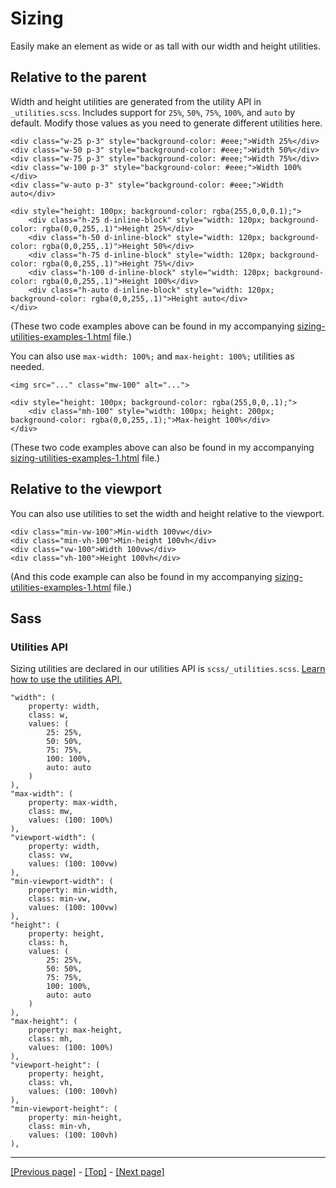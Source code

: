# Sizing

Easily make an element as wide or as tall with our width and height utilities.

## Relative to the parent

Width and height utilities are generated from the utility API in `_utilities.scss`. Includes support for `25%`, `50%`, `75%`, `100%`, and `auto` by default. Modify those values as you need to generate different utilities here.
```
<div class="w-25 p-3" style="background-color: #eee;">Width 25%</div>
<div class="w-50 p-3" style="background-color: #eee;">Width 50%</div>
<div class="w-75 p-3" style="background-color: #eee;">Width 75%</div>
<div class="w-100 p-3" style="background-color: #eee;">Width 100%</div>
<div class="w-auto p-3" style="background-color: #eee;">Width auto</div>
```
```
<div style="height: 100px; background-color: rgba(255,0,0,0.1);">
    <div class="h-25 d-inline-block" style="width: 120px; background-color: rgba(0,0,255,.1)">Height 25%</div>
    <div class="h-50 d-inline-block" style="width: 120px; background-color: rgba(0,0,255,.1)">Height 50%</div>
    <div class="h-75 d-inline-block" style="width: 120px; background-color: rgba(0,0,255,.1)">Height 75%</div>
    <div class="h-100 d-inline-block" style="width: 120px; background-color: rgba(0,0,255,.1)">Height 100%</div>
    <div class="h-auto d-inline-block" style="width: 120px; background-color: rgba(0,0,255,.1)">Height auto</div>
</div>
```
(These two code examples above can be found in my accompanying [sizing-utilities-examples-1.html](https://github.com/AndrewSRea/My_Learning_Port/blob/main/Bootstrap/Utilities/Sizing/sizing-utilities-examples-1.html) file.)

You can also use `max-width: 100%;` and `max-height: 100%;` utilities as needed.
```
<img src="..." class="mw-100" alt="...">
```
```
<div style="height: 100px; background-color: rgba(255,0,0,.1);">
    <div class="mh-100" style="width: 100px; height: 200px; background-color: rgba(0,0,255,.1);">Max-height 100%</div>
</div>
```
(These two code examples above can also be found in my accompanying [sizing-utilities-examples-1.html](https://github.com/AndrewSRea/My_Learning_Port/blob/main/Bootstrap/Utilities/Sizing/sizing-utilities-examples-1.html) file.)

## Relative to the viewport

You can also use utilities to set the width and height relative to the viewport.
```
<div class="min-vw-100">Min-width 100vw</div>
<div class="min-vh-100">Min-height 100vh</div>
<div class="vw-100">Width 100vw</div>
<div class="vh-100">Height 100vh</div>
```
(And this code example can also be found in my accompanying [sizing-utilities-examples-1.html](https://github.com/AndrewSRea/My_Learning_Port/blob/main/Bootstrap/Utilities/Sizing/sizing-utilities-examples-1.html) file.)

## Sass

### Utilities API

Sizing utilities are declared in our utilities API is `scss/_utilities.scss`. [Learn how to use the utilities API.](https://github.com/AndrewSRea/My_Learning_Port/tree/main/Bootstrap/Utilities/API#using-the-api)
```
"width": (
    property: width,
    class: w,
    values: (
        25: 25%,
        50: 50%,
        75: 75%,
        100: 100%,
        auto: auto
    )
),
"max-width": (
    property: max-width,
    class: mw,
    values: (100: 100%)
),
"viewport-width": (
    property: width,
    class: vw,
    values: (100: 100vw)
),
"min-viewport-width": (
    property: min-width,
    class: min-vw,
    values: (100: 100vw)
),
"height": (
    property: height,
    class: h,
    values: (
        25: 25%,
        50: 50%,
        75: 75%,
        100: 100%,
        auto: auto
    )
),
"max-height": (
    property: max-height,
    class: mh,
    values: (100: 100%)
),
"viewport-height": (
    property: height,
    class: vh,
    values: (100: 100vh)
),
"min-viewport-height": (
    property: min-height,
    class: min-vh,
    values: (100: 100vh)
),
```

<hr>

[[Previous page]](https://github.com/AndrewSRea/My_Learning_Port/tree/main/Bootstrap/Utilities/Shadows#shadows) - [[Top]](https://github.com/AndrewSRea/My_Learning_Port/tree/main/Bootstrap/Utilities/Sizing#sizing) - [[Next page]](https://github.com/AndrewSRea/My_Learning_Port/tree/main/Bootstrap/Utilities/Text#text)